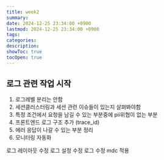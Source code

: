 ```yaml
---
title: week2
summary: 
date: 2024-12-25 23:34:00 +0900
lastmod: 2024-12-25 23:34:00 +0900
tags: 
categories: 
description: 
showToc: true
tocOpen: true
---
```


## 로그 관련 작업 시작

1. 로그레벨 분리는 안함
2. 세션클러스터링과 세션 관련 이슈들이 있는지 살펴봐야함
3. 특정 조건에서 요청을 남길 수 있는 부분중에 pii위협이 없는 부분
4. 프론트엔드 로그 구조 추가 (trace_id)
5. 에러 응답이 나갈 수 있는 부분 정리
6. 모니터링 자동화



로그 레이아웃 수정
로그 설정 수정
로그 수정
mdc 적용

